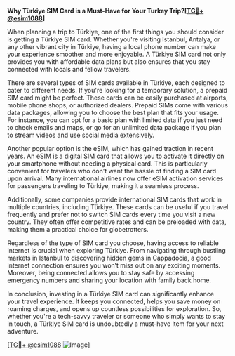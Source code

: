 **Why Türkiye SIM Card is a Must-Have for Your Turkey Trip?[[TG💪+ @esim1088](https://t.me/s/esim1088)]**

When planning a trip to Türkiye, one of the first things you should consider is getting a Türkiye SIM card. Whether you're visiting Istanbul, Antalya, or any other vibrant city in Türkiye, having a local phone number can make your experience smoother and more enjoyable. A Türkiye SIM card not only provides you with affordable data plans but also ensures that you stay connected with locals and fellow travelers.

There are several types of SIM cards available in Türkiye, each designed to cater to different needs. If you're looking for a temporary solution, a prepaid SIM card might be perfect. These cards can be easily purchased at airports, mobile phone shops, or authorized dealers. Prepaid SIMs come with various data packages, allowing you to choose the best plan that fits your usage. For instance, you can opt for a basic plan with limited data if you just need to check emails and maps, or go for an unlimited data package if you plan to stream videos and use social media extensively.

Another popular option is the eSIM, which has gained traction in recent years. An eSIM is a digital SIM card that allows you to activate it directly on your smartphone without needing a physical card. This is particularly convenient for travelers who don't want the hassle of finding a SIM card upon arrival. Many international airlines now offer eSIM activation services for passengers traveling to Türkiye, making it a seamless process.

Additionally, some companies provide international SIM cards that work in multiple countries, including Türkiye. These cards can be useful if you travel frequently and prefer not to switch SIM cards every time you visit a new country. They often offer competitive rates and can be preloaded with data, making them a practical choice for globetrotters.

Regardless of the type of SIM card you choose, having access to reliable internet is crucial when exploring Türkiye. From navigating through bustling markets in Istanbul to discovering hidden gems in Cappadocia, a good internet connection ensures you won’t miss out on any exciting moments. Moreover, being connected allows you to stay safe by accessing emergency numbers and sharing your location with family back home.

In conclusion, investing in a Türkiye SIM card can significantly enhance your travel experience. It keeps you connected, helps you save money on roaming charges, and opens up countless possibilities for exploration. So, whether you're a tech-savvy traveler or someone who simply wants to stay in touch, a Türkiye SIM card is undoubtedly a must-have item for your next adventure.

[[TG💪+ @esim1088](https://t.me/s/esim1088) ![Image](https://i.postimg.cc/Y0z9fWf4/image.png)]